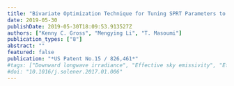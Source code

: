 ```yaml
---
title: "Bivariate Optimization Technique for Tuning SPRT Parameters to Facilitate Prognostic Surveillance of Sensor Data from Power Plants"
date: 2019-05-30
publishDate: 2019-05-30T18:09:53.913527Z
authors: ["Kenny C. Gross", "Mengying Li", "T. Masoumi"]
publication_types: ["8"]
abstract: ""
featured: false
publication: "*US Patent No.15 / 826,461*"
#tags: ["Downward longwave irradiance", "Effective sky emissivity", "Effective sky temperature", "Parametric modeling"]
#doi: "10.1016/j.solener.2017.01.006"
---
```

